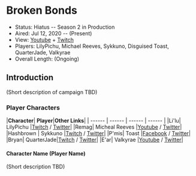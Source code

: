 # Broken Bonds

* Status: Hiatus -- Season 2 in Production
* Aired: Jul 12, 2020	-- (Present)
* View: [Youtube](https://www.youtube.com/watch?v=WmiSaGuAE_M&list=PLfASEnzB7i1axM8_yIHLZtiWawbrcuzDh) + [Twitch](https://www.twitch.tv/collections/CkroXSlQHxY_GA)
* Players: LilyPichu, Michael Reeves, Sykkuno, Disguised Toast, QuarterJade, Valkyrae
* Overall Length: (Ongoing)

## Introduction

(Short description of campaign TBD)

### Player Characters

|**Character**| **Player**|**Other Links**|
| ------ | ------ | ------ | ------ |
|Li'lu| LilyPichu |[Twitch](https://www.twitch.tv/lilypichu) / [Twitter](https://twitter.com/lilypichu)|
|Remag| Micheal Reeves |[Youtube](https://www.youtube.com/michaelreeves) / [Twitter](https://twitter.com/michaelreeves)|
|Hashbrown | Sykkuno |[Twitch](https://www.twitch.tv/sykkuno) / [Twitter](https://twitter.com/Sykkuno)|
|P'mis| Toast |[Facebook](https://www.facebook.com/disguisedtoast/) / [Twitter](https://twitter.com/DisguisedToast)|
|Bryan| QuarterJade|[Twitch](https://www.twitch.tv/quarterjade) / [Twitter](https://twitter.com/QuarterJade)|
|E'ar| Valkyrae |[Youtube](https://www.youtube.com/valkyrae1) / [Twitter](https://twitter.com/Valkyrae)|

#### Character Name (Player Name)

(Short description TBD)

